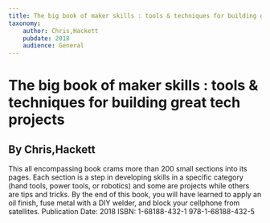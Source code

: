 ```yaml
---
title: The big book of maker skills : tools & techniques for building great tech projects
taxonomy:
	author: Chris,Hackett
	pubdate: 2018
	audience: General
---
```

# The big book of maker skills : tools & techniques for building great tech projects
## By Chris,Hackett

This all encompassing book crams more than 200 small sections into its pages. Each section is a step in developing skills in a specific category (hand tools, power tools, or robotics) and some are projects while others are tips and tricks. By the end of this book, you will have learned to apply an oil finish, fuse metal with a DIY welder, and block your cellphone from satellites.
Publication Date: 2018
ISBN: 1-68188-432-1 978-1-68188-432-5